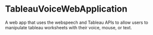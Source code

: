 # TableauVoiceWebApplication
A web app that uses the webspeech and Tableau APIs to allow users to manipulate tableau worksheets with their voice, mouse, or text.
